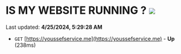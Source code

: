 # IS MY WEBSITE RUNNING ? [![](https://img.shields.io/static/v1?label=Sponsor&message=%E2%9D%A4&logo=GitHub&color=%23fe8e86)](https://github.com/sponsors/<username>)

Last updated: **4/25/2024, 5:29:28 AM**

- `GET` [https://youssefservice.me](https://youssefservice.me) - **Up** (238ms)
